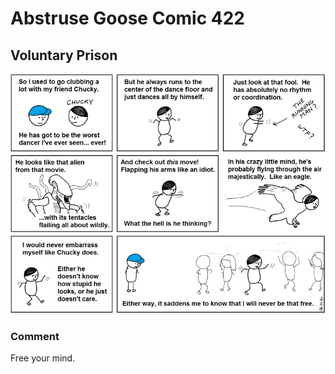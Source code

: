 # Abstruse Goose Comic 422
## Voluntary Prison

![image](the_matrix_has_you_Neo.png)
### Comment
Free your mind.
